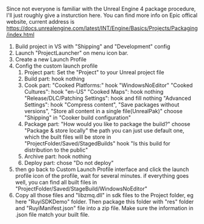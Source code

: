 Since not everyone is familiar with the Unreal Engine 4 package procedure, I'll just roughly give a insturction here. You can find more info on 
Epic offical website, current address is https://docs.unrealengine.com/latest/INT/Engine/Basics/Projects/Packaging/index.html

1. Build project in VS with "Shipping" and "Development" config
1. Launch "ProjectLauncher" on menu icon bar. 
1. Create a new Launch Profile
1. Config the custom launch profile
    1. Project part: Set the "Project" to your Unreal project file
    1. Build part: hook nothing
    1. Cook part: "Cooked Platforms:" hook "WindowsNoEditor"
               "Cooked Cultures": hook "en-US"
               "Cooked Maps": hook nothing
               "Release/DLC/Patching Settings": hook and fill nothing
               "Advanced Settings": hook "Compress content", "Save packages without versions", "Store all content in a single file(UnrealPak)"
                                    choose "Shipping" in "Cooker build configuration"
    1. Package part: "How would you like to package the build?" choose "Package & store locally"
                  the path you can just use default one, which the built files will be store in "ProjectFolder/Saved/StagedBuilds"
                  hook "Is this build for distribution to the public"
    1. Archive part: hook nothing
    1. Deploy part: chose "Do not deploy"
1. then go back to Custom Launch Profile interface and click the launch profile icon of the profile, wait for several minutes.
if everything goes well, you can find all built files in "ProjectFolder/Saved/StageBuild/WindowsNoEditor"
1. Copy all those files and "libzmq.dll" in sdk files to the Project folder, eg here "RuyiSDKDemo" folder.
  Then package this folder with "res" folder and "RuyiManifest.json" file into a zip file. Make sure the information
  in .json file match your built file.